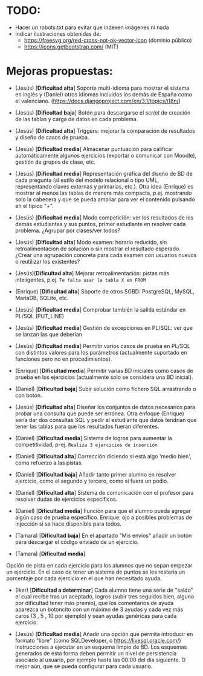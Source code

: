 # TODO:
 * Hacer un robots.txt para evitar que indexen imágenes ni nada
 * Indicar ilustraciones obtenidas de:
   * https://freesvg.org/red-cross-not-ok-vector-icon (dominio público)
   * https://icons.getbootstrap.com/ (MIT)
 
# Mejoras propuestas:
 * (Jesús) [**Dificultad alta**] 
 Soporte multi-idioma para mostrar el sistema en inglés y (Daniel) otros idiomas incluidos los demás de España como el valenciano. (https://docs.djangoproject.com/en/3.1/topics/i18n/)

 * (Jesús) [**Dificultad baja**] 
 Botón para descargarse el *script* de creación de las tablas y carga de datos en cada problema.

 * (Jesús) [**Dificultad alta**] 
 Triggers: mejorar la comparación de resultados y diseño de casos de prueba.

 * (Jesús) [**Dificultad media**] 
 Almacenar puntuación para calificar automáticamente algunos ejercicios (exportar o comunicar con Moodle), gestión de grupos de clase, etc.

 * (Jesús) [**Dificultad media**] 
 Representación gráfica del diseño de BD de cada pregunta (al estilo del modelo relacional o tipo UML, representando claves externas y primarias, etc.). Otra idea (Enrique) es mostrar al menos las tablas de manera más compacta, p.ej. mostrando solo la cabecera y que se pueda ampliar para ver el contenido pulsando en el típico "+".

 * (Jesús) [**Dificultad media**] 
 Modo competición: ver los resultados de los demás estudiantes y sus puntos, primer estudiante en resolver cada problema. ¿Agrupar por clases/ver todos?

*  (Jesús) [**Dificultad alta**] 
Modo examen: horario reducido, sin retroalimentación de solución o sin mostrar el resultado esperado. ¿Crear una agrupación concreta para cada examen con usuarios nuevos o reutilizar los existentes?

* (Jesús)[**Dificultad alta**] 
 Mejorar retroalimentación: pistas más inteligentes, p.ej. `Te falta usar la tabla X en FROM`

* (Enrique) [**Dificultad alta**] 
Soporte de otros SGBD: PostgreSQL, MySQL, MariaDB, SQLite, etc.

* (Jesús) [**Dificultad media**] 
Comprobar también la salida estándar en PL/SQL (PUT_LINE)

* (Jesús) [**Dificultad media**] 
Gestión de excepciones en PL/SQL: ver que se lanzan las que deberían

* (Jesús) [**Dificultad media**] 
Permitir varios casos de prueba en PL/SQL con distintos valores para los parámetros (actualmente suportado en funciones pero no en procedimientos).

* (Enrique) [**Dificultad media**] 
Permitir varias BD iniciales como casos de prueba en los ejercicios (actualmente solo se considera una BD inicial).

* (Daniel) [**Dificultad baja**] 
Subir solución como fichero SQL arrastrando o con botón.

* (Jesús) [**Dificultad alta**] 
Diseñar los conjuntos de datos necesarios para probar una consulta que puede ser errónea. Otra enfoque (Enrique) sería dar dos consultas SQL y pedir al estudiante qué datos tendrían que tener las tablas para que los resultados fueran diferentes.

* (Daniel) [**Dificultad media**] 
Sistema de logros para aumentar la competitividad, p-ej. `Realiza 3 ejercicios de inserción`

* (Daniel) [**Dificultad alta**] 
Corrección diciendo si está algo 'medio bien', como refuerzo a las pistas.

* (Daniel) [**Dificultad baja**] 
Añadir tanto primer alumno en resolver ejercicio, como el segundo y tercero, como si fuera un podio.

* (Daniel) [**Dificultad alta**] 
Sistema de comunicación con el profesor para resolver dudas de ejercicios específicos.

* (Daniel) [**Dificultad media**] 
Función para que el alumno pueda agregar algún caso de prueba específico.
Enrique: ojo a posibles problemas de injección si se hace disponible para todos.

* (Tamara) [**Dificultad baja**] 
En el apartado "Mis envíos" añadir un botón para descargar el código enviado de un ejercicio.

* (Tamara) [**Dificultad media**] 

Opción de pista en cada ejercicio para los alumnos que no sepan empezar un ejercicio. En el caso de tener un sistema de puntos se les restaría un porcentaje por cada ejercicio en el que han necesitado ayuda.

* (Iker) [**Dificultad a determinar**] 
Cada alumno tiene una serie de "saldo" el cual recibe tras un aceptado, logros (subir tres seguidos bien, alguno por dificultad tener más premio), que los comentarios de ayuda aparezca un botoncito con un máximo de 3 ayudas y cada vez más caros (3 , 5 , 10 por ejemplo) y sean ayudas genéricas para cada ejercicio.


* (Jesús) [**Dificultad media**]
Añadir una opción que permita introducir en formato "libre" (como
SQLDeveloper, o https://livesql.oracle.com/) instrucciones a ejecutar
en un esquema limpio de BD. Los esquemas generados de esta forma deben
permitir un nivel de persistencia asociado al usuario, por ejemplo
hasta las 00:00 del día siguiente. O mejor aún, que se pueda
configurar para cada usuario.

